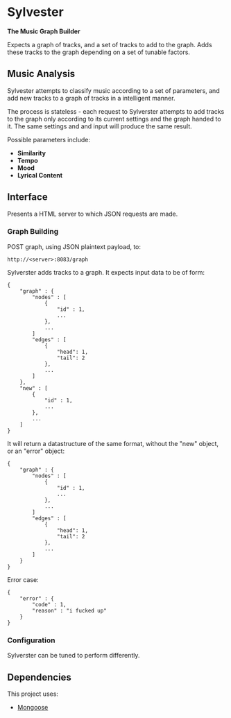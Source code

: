 # Sylvester

**The Music Graph Builder**

Expects a graph of tracks, and a set of tracks to add to the graph.
Adds these tracks to the graph depending on a set of tunable factors.

## Music Analysis

Sylvester attempts to classify music according to a set of parameters, and add new tracks to a graph of tracks in a intelligent manner.

The process is stateless - each request to Sylverster attempts to add tracks to the graph only according to its current settings and the graph handed to it. The same settings and and input will produce the same result.

Possible parameters include:

-   **Similarity**
-   **Tempo**
-   **Mood**
-   **Lyrical Content**

## Interface

Presents a HTML server to which JSON requests are made.


### Graph Building

POST graph, using JSON plaintext payload, to:

    http://<server>:8083/graph

Sylverster adds tracks to a graph. It expects input data to be of form:

    {
        "graph" : {
            "nodes" : [
                {
                    "id" : 1,
                    ...
                },
                ...
            ]
            "edges" : [
                {
                    "head": 1,
                    "tail": 2
                },
                ...
            ]            
        },
        "new" : [
            {
                "id" : 1,
                ...
            },
            ...        
        ]
    }
    
It will return a datastructure of the same format, without the "new" object, or an "error" object:

    {
        "graph" : {
            "nodes" : [
                {
                    "id" : 1,
                    ...
                },
                ...
            ]
            "edges" : [
                {
                    "head": 1,
                    "tail": 2
                },
                ...
            ]            
        }
    }

Error case:

    {
        "error" : {
            "code" : 1,
            "reason" : "i fucked up"  
        }
    }


### Configuration

Sylverster can be tuned to perform differently. 

## Dependencies

This project uses:

-   [Mongoose](http://code.google.com/p/mongoose/)
